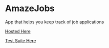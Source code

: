 AmazeJobs
=========

App that helps you keep track of job applications

[Hosted Here](http://amazejobs-hashrocket.rhcloud.com)

[Test Suite Here](http://amazejobs-hashrocket.rhcloud.com/test)
